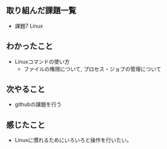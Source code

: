 ## 取り組んだ課題一覧
- 課題7 Linux
## わかったこと
- Linuxコマンドの使い方
    - ファイルの権限について, プロセス・ジョブの管理について
## 次やること
- githubの課題を行う
## 感じたこと
- Linuxに慣れるためにいろいろと操作を行いたい。